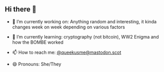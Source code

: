 ## Hi there 👋

- 🔭 I’m currently working on: Anything random and interesting, it kinda changes week on week depending on various factors
- 🌱 I’m currently learning: cryptography (not bitcoin), WW2 Enigma and how the BOMBE worked

- 📫 How to reach me: [@queekusme@mastodon.scot](@queekusme@mastodon.scot)
- 😄 Pronouns: She/They
